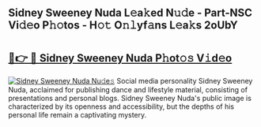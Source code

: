 ## Sidney Sweeney Nuda L𝚎a𝚔ed N𝚞𝚍e - Part-NSC Vi𝚍𝚎o P𝚑𝚘tos - H𝚘𝚝 O𝚗𝚕yf𝚊ns L𝚎a𝚔s 2oUbY

# <h2><a href="http://kf8741.oniu.top/?m=Sidney+Sweeney+Nuda">🔗👉 🔴 Sidney Sweeney Nuda P𝚑ot𝚘𝚜 V𝚒d𝚎o</a></h2>

[![Sidney Sweeney Nuda Nu𝚍e𝚜](https://i.imgur.com/0qMVB7G.gif)](http://kf8741.oniu.top/?m=Sidney+Sweeney+Nuda)
Social media personality Sidney Sweeney Nuda, acclaimed for publishing dance and lifestyle material, consisting of presentations and personal blogs. Sidney Sweeney Nuda's public image is characterized by its openness and accessibility, but the depths of his personal life remain a captivating mystery.  
